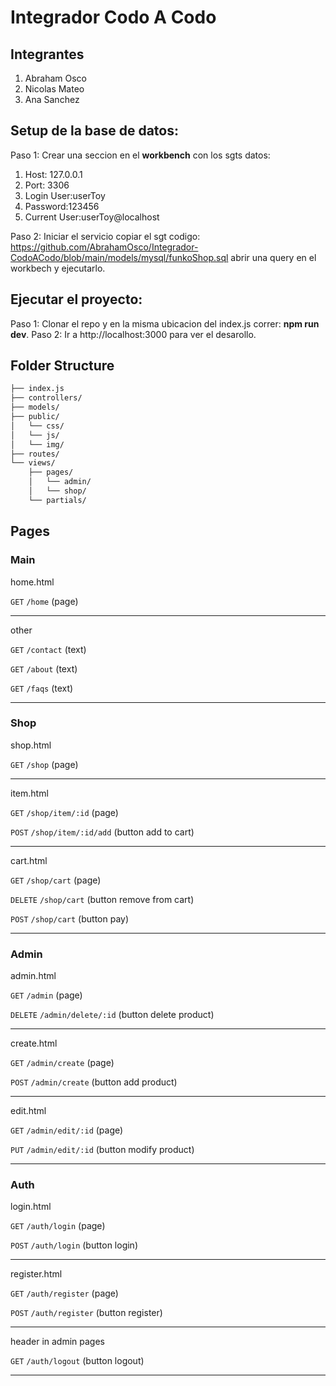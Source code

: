 # Integrador Codo A Codo
## Integrantes
1. Abraham Osco
2. Nicolas Mateo
3. Ana Sanchez

## Setup de la base de datos:  
Paso 1:
Crear una seccion en el **workbench** con los sgts datos:
1. Host: 127.0.0.1
1. Port: 3306
1. Login User:userToy
1. Password:123456
1. Current User:userToy@localhost

Paso 2: Iniciar el servicio copiar el sgt codigo: https://github.com/AbrahamOsco/Integrador-CodoACodo/blob/main/models/mysql/funkoShop.sql  abrir una query en el workbech y ejecutarlo. 

## Ejecutar el proyecto: 
Paso 1: Clonar el repo y en la misma ubicacion del index.js correr: **npm run dev**.
Paso 2: Ir a http://localhost:3000 para ver el desarollo. 

## Folder Structure

```txt
├── index.js
├── controllers/
├── models/
├── public/
│   └── css/
│   └── js/
│   └── img/
├── routes/
└── views/
    ├── pages/
    │   └── admin/
    │   └── shop/
    └── partials/
```
## Pages
### Main
home.html

`GET` `/home` (page)

---

other

`GET` `/contact` (text)

`GET` `/about` (text)

`GET` `/faqs` (text)

---

### Shop

shop.html

`GET` `/shop` (page)

---

item.html

`GET` `/shop/item/:id` (page)

`POST` `/shop/item/:id/add` (button add to cart)

---

cart.html

`GET` `/shop/cart` (page)

`DELETE` `/shop/cart` (button remove from cart)

`POST` `/shop/cart` (button pay)

---

### Admin

admin.html

`GET` `/admin` (page)

`DELETE` `/admin/delete/:id` (button delete product)

---

create.html

`GET` `/admin/create` (page)

`POST` `/admin/create` (button add product)

---

edit.html

`GET` `/admin/edit/:id` (page)

`PUT` `/admin/edit/:id` (button modify product)

---

### Auth

login.html

`GET` `/auth/login` (page)

`POST` `/auth/login` (button login)

---

register.html

`GET` `/auth/register` (page)

`POST` `/auth/register` (button register)

---

header in admin pages

`GET` `/auth/logout` (button logout)

---
